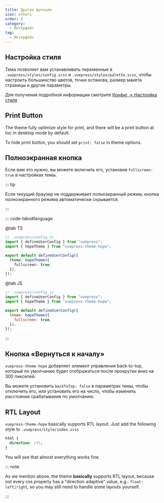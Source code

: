 ```yaml
---
title: Другие функции
icon: others
order: 5
category:
  - Интерфейс
tag:
  - Интерфейс
---
```


## Настройка стиля

Тема позволяет вам устанавливать переменные в `.vuepress/styles/config.scss` и `.vuepress/styles/palette.scss`, чтобы настроить большинство цветов, точки останова, размер макета страницы и другие параметры.

Для получения подробной информации смотрите [Конфиг → Настройка стиля](../../config/style.md)

## Print Button

The theme fully optimize style for print, and there will be a print button at toc in desktop mode by default.

To hide print button, you should set `print: false` in theme options.

## Полноэкранная кнопка

<ToggleFullScreenButton />

Если вам это нужно, вы можете включить его, установив `fullscreen: true` в настройках темы.

::: tip

Если текущий браузер не поддерживает полноэкранный режим, кнопка полноэкранного режима автоматически скрывается.

:::

::: code-tabs#language

@tab TS

```ts {7}
// .vuepress/config.ts
import { defineUserConfig } from "vuepress";
import { hopeTheme } from "vuepress-theme-hope";

export default defineUserConfig({
  theme: hopeTheme({
    fullscreen: true,
  }),
});
```

@tab JS

```js {7}
// .vuepress/config.js
import { defineUserConfig } from "vuepress";
import { hopeTheme } from "vuepress-theme-hope";

export default defineUserConfig({
  theme: hopeTheme({
    fullscreen: true,
  }),
});
```

:::

## Кнопка «Вернуться к началу»

`vuepress-theme-hope` добавляет элемент управления back-to-top, который по умолчанию будет отображаться после прокрутки вниз на 300 пикселей.

Вы можете установить `backToTop: false` в параметрах темы, чтобы отключить его, или установить его на число, чтобы изменить расстояние срабатывания по умолчанию.

## RTL Layout

`vuepress-theme-hope` basically supports RTL layout. Just add the following style to `.vuepress/style/index.scss`

```scss
html {
  direction: rtl;
}
```

You will see that almost everything works fine.

::: note

As we mention above, the theme **basically** supports RTL layout, because not every css property has a "direction adaptive" value, e.g.: `float: left|right`, so you may still need to handle some layouts yourself.

:::

<script setup lang="ts">
import ToggleFullScreenButton from "@theme-hope/modules/outlook/components/ToggleFullScreenButton";
</script>
